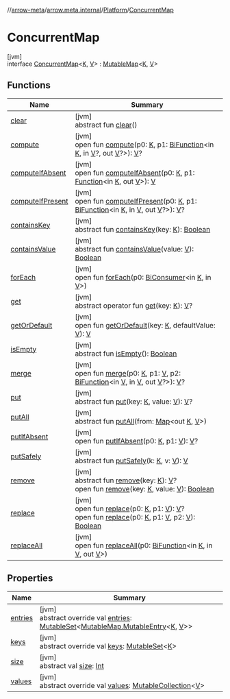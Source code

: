 //[arrow-meta](../../../../index.md)/[arrow.meta.internal](../../index.md)/[Platform](../index.md)/[ConcurrentMap](index.md)

# ConcurrentMap

[jvm]\
interface [ConcurrentMap](index.md)&lt;[K](index.md), [V](index.md)&gt; : [MutableMap](https://kotlinlang.org/api/latest/jvm/stdlib/kotlin.collections/-mutable-map/index.html)&lt;[K](index.md), [V](index.md)&gt;

## Functions

| Name | Summary |
|---|---|
| [clear](index.md#1264776610%2FFunctions%2F-35121544) | [jvm]<br>abstract fun [clear](index.md#1264776610%2FFunctions%2F-35121544)() |
| [compute](index.md#-2125908806%2FFunctions%2F-35121544) | [jvm]<br>open fun [compute](index.md#-2125908806%2FFunctions%2F-35121544)(p0: [K](index.md), p1: [BiFunction](https://docs.oracle.com/javase/8/docs/api/java/util/function/BiFunction.html)&lt;in [K](index.md), in [V](index.md)?, out [V](index.md)?&gt;): [V](index.md)? |
| [computeIfAbsent](index.md#-2012194187%2FFunctions%2F-35121544) | [jvm]<br>open fun [computeIfAbsent](index.md#-2012194187%2FFunctions%2F-35121544)(p0: [K](index.md), p1: [Function](https://docs.oracle.com/javase/8/docs/api/java/util/function/Function.html)&lt;in [K](index.md), out [V](index.md)&gt;): [V](index.md) |
| [computeIfPresent](index.md#1357972273%2FFunctions%2F-35121544) | [jvm]<br>open fun [computeIfPresent](index.md#1357972273%2FFunctions%2F-35121544)(p0: [K](index.md), p1: [BiFunction](https://docs.oracle.com/javase/8/docs/api/java/util/function/BiFunction.html)&lt;in [K](index.md), in [V](index.md), out [V](index.md)?&gt;): [V](index.md)? |
| [containsKey](index.md#189495335%2FFunctions%2F-35121544) | [jvm]<br>abstract fun [containsKey](index.md#189495335%2FFunctions%2F-35121544)(key: [K](index.md)): [Boolean](https://kotlinlang.org/api/latest/jvm/stdlib/kotlin/-boolean/index.html) |
| [containsValue](index.md#-337993863%2FFunctions%2F-35121544) | [jvm]<br>abstract fun [containsValue](index.md#-337993863%2FFunctions%2F-35121544)(value: [V](index.md)): [Boolean](https://kotlinlang.org/api/latest/jvm/stdlib/kotlin/-boolean/index.html) |
| [forEach](index.md#1890068580%2FFunctions%2F-35121544) | [jvm]<br>open fun [forEach](index.md#1890068580%2FFunctions%2F-35121544)(p0: [BiConsumer](https://docs.oracle.com/javase/8/docs/api/java/util/function/BiConsumer.html)&lt;in [K](index.md), in [V](index.md)&gt;) |
| [get](index.md#1589144509%2FFunctions%2F-35121544) | [jvm]<br>abstract operator fun [get](index.md#1589144509%2FFunctions%2F-35121544)(key: [K](index.md)): [V](index.md)? |
| [getOrDefault](index.md#1493482850%2FFunctions%2F-35121544) | [jvm]<br>open fun [getOrDefault](index.md#1493482850%2FFunctions%2F-35121544)(key: [K](index.md), defaultValue: [V](index.md)): [V](index.md) |
| [isEmpty](index.md#-1708477740%2FFunctions%2F-35121544) | [jvm]<br>abstract fun [isEmpty](index.md#-1708477740%2FFunctions%2F-35121544)(): [Boolean](https://kotlinlang.org/api/latest/jvm/stdlib/kotlin/-boolean/index.html) |
| [merge](index.md#1519727293%2FFunctions%2F-35121544) | [jvm]<br>open fun [merge](index.md#1519727293%2FFunctions%2F-35121544)(p0: [K](index.md), p1: [V](index.md), p2: [BiFunction](https://docs.oracle.com/javase/8/docs/api/java/util/function/BiFunction.html)&lt;in [V](index.md), in [V](index.md), out [V](index.md)?&gt;): [V](index.md)? |
| [put](index.md#1076499965%2FFunctions%2F-35121544) | [jvm]<br>abstract fun [put](index.md#1076499965%2FFunctions%2F-35121544)(key: [K](index.md), value: [V](index.md)): [V](index.md)? |
| [putAll](index.md#-1770992861%2FFunctions%2F-35121544) | [jvm]<br>abstract fun [putAll](index.md#-1770992861%2FFunctions%2F-35121544)(from: [Map](https://kotlinlang.org/api/latest/jvm/stdlib/kotlin.collections/-map/index.html)&lt;out [K](index.md), [V](index.md)&gt;) |
| [putIfAbsent](index.md#-255529517%2FFunctions%2F-35121544) | [jvm]<br>open fun [putIfAbsent](index.md#-255529517%2FFunctions%2F-35121544)(p0: [K](index.md), p1: [V](index.md)): [V](index.md)? |
| [putSafely](put-safely.md) | [jvm]<br>abstract fun [putSafely](put-safely.md)(k: [K](index.md), v: [V](index.md)): [V](index.md) |
| [remove](index.md#-121413961%2FFunctions%2F-35121544) | [jvm]<br>abstract fun [remove](index.md#-121413961%2FFunctions%2F-35121544)(key: [K](index.md)): [V](index.md)?<br>open fun [remove](index.md#351754838%2FFunctions%2F-35121544)(key: [K](index.md), value: [V](index.md)): [Boolean](https://kotlinlang.org/api/latest/jvm/stdlib/kotlin/-boolean/index.html) |
| [replace](index.md#1894614946%2FFunctions%2F-35121544) | [jvm]<br>open fun [replace](index.md#1894614946%2FFunctions%2F-35121544)(p0: [K](index.md), p1: [V](index.md)): [V](index.md)?<br>open fun [replace](index.md#-1618274495%2FFunctions%2F-35121544)(p0: [K](index.md), p1: [V](index.md), p2: [V](index.md)): [Boolean](https://kotlinlang.org/api/latest/jvm/stdlib/kotlin/-boolean/index.html) |
| [replaceAll](index.md#-616367665%2FFunctions%2F-35121544) | [jvm]<br>open fun [replaceAll](index.md#-616367665%2FFunctions%2F-35121544)(p0: [BiFunction](https://docs.oracle.com/javase/8/docs/api/java/util/function/BiFunction.html)&lt;in [K](index.md), in [V](index.md), out [V](index.md)&gt;) |

## Properties

| Name | Summary |
|---|---|
| [entries](index.md#313986111%2FProperties%2F-35121544) | [jvm]<br>abstract override val [entries](index.md#313986111%2FProperties%2F-35121544): [MutableSet](https://kotlinlang.org/api/latest/jvm/stdlib/kotlin.collections/-mutable-set/index.html)&lt;[MutableMap.MutableEntry](https://kotlinlang.org/api/latest/jvm/stdlib/kotlin.collections/-mutable-map/-mutable-entry/index.html)&lt;[K](index.md), [V](index.md)&gt;&gt; |
| [keys](index.md#-1153773961%2FProperties%2F-35121544) | [jvm]<br>abstract override val [keys](index.md#-1153773961%2FProperties%2F-35121544): [MutableSet](https://kotlinlang.org/api/latest/jvm/stdlib/kotlin.collections/-mutable-set/index.html)&lt;[K](index.md)&gt; |
| [size](index.md#-157521630%2FProperties%2F-35121544) | [jvm]<br>abstract val [size](index.md#-157521630%2FProperties%2F-35121544): [Int](https://kotlinlang.org/api/latest/jvm/stdlib/kotlin/-int/index.html) |
| [values](index.md#211311497%2FProperties%2F-35121544) | [jvm]<br>abstract override val [values](index.md#211311497%2FProperties%2F-35121544): [MutableCollection](https://kotlinlang.org/api/latest/jvm/stdlib/kotlin.collections/-mutable-collection/index.html)&lt;[V](index.md)&gt; |
